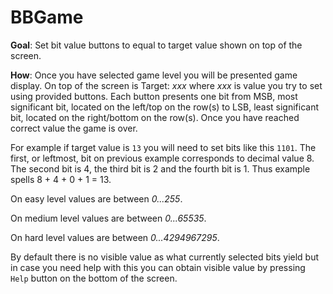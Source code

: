 BBGame
======
**Goal**: Set bit value buttons to equal to target value shown on top of the screen.

**How**: Once you have selected game level you will be presented game display. On top of the screen is Target: *xxx* where *xxx* is value you try to set using provided buttons. Each button presents one bit from MSB, most significant bit, located on the left/top on the row(s) to LSB, least significant bit, located on the right/bottom on the row(s). Once you have reached correct value the game is over.
 
For example if target value is `13` you will need to set bits like this `1101`. The first, or leftmost, bit on previous example corresponds to decimal value 8. The second bit is 4, the third bit is 2 and the fourth bit is 1. Thus example spells 8 + 4 + 0 + 1 = 13.

On easy level values are between *0...255*.

On medium level values are between *0...65535*.

On hard level values are between *0...4294967295*.

By default there is no visible value as what currently selected bits yield but in case you need help with this you can obtain visible value by pressing `Help` button on the bottom of the screen.
